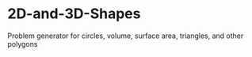 # 2D-and-3D-Shapes
Problem generator for circles, volume, surface area, triangles, and other polygons

